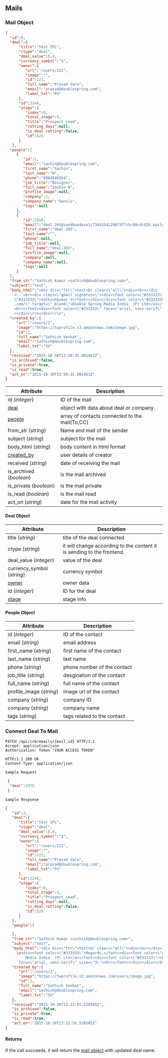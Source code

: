 ## Mails

### Mail Object

```json
{
  "id":8,
  "deal":{
      "title":"Test IPL",
      "ctype":"deal",
      "deal_value":0.0,
      "currency_symbol":"$",
      "owner":{
         "url":"/users/221",
         "image":"",
         "id":221,
         "full_name":"Prasad Vara",
         "email":"prasad@doublespring.com",
         "label_txt":"PV"
      },
      "id":3244,
      "stage":{
         "index":0,
         "total_stage":5,
         "title":"Prospect Lead",
         "rotting_days":null,
         "is_deal_rotting":false,
         "id":529
      }
   },
  "people":[
     {
        "id":1,
        "email":"sachin@doublespring.com",
        "first_name":"Sachin",
        "last_name":"N",
        "phone":"8884546564",
        "job_title":"Designer",
        "full_name":"Sachin N",
        "profile_image":null,
        "company":1,
        "company_name":"Gensis",
        "tags":null
     },
     {
        "id":1910,
        "email":"deal-265@sandbox4ace1c73643542298f3f7cbc08cdc826.mailgun.org",
        "first_name":"deal-265",
        "last_name":"",
        "phone":null,
        "job_title":null,
        "full_name":"deal-265",
        "profile_image":null,
        "company":null,
        "company_name":null,
        "tags":null
     }
  ],
  "from_str":"Sathish Kumar <sathish@doublespring.com>",
  "subject":"test",
  "body_html":"<div dir=\"ltr\">test<br clear=\"all\"><div><br></div
	>-- <br><div class=\"gmail_signature\"><div><font color=\"#333333\">Regards,</font><div><font color=
	\"#333333\">Sathishkumar V</font></div></div><font color=\"#333333\"><a href=\"http://www.doublespring
	.com/\" target=\"_blank\">Double Spring Media India  (P) Ltd</a></font><div><font color=\"#333333\">
	<br></font><div><font color=\"#333333\" face=\"arial, sans-serif\" size=\"3\"><br></font></div></div
	></div>\r\n</div>\r\n",
  "created_by":{
     "url":"/users/1",
     "image":"https://twprofile.s3.amazonaws.com/image.jpg",
     "id":1,
     "full_name":"Sathish Venkat",
     "email":"sathish@doublespring.com",
     "label_txt":"SV"
  },
  "received":"2015-10-30T13:50:31.081463Z",
  "is_archived":false,
  "is_private":true,
  "is_read":true,
  "act_on":"2015-10-30T13:50:31.081463Z"
}
```

Attribute | Description
---------| -----------
id (*integer*)| ID of the mail
[deal](#deals-object) | object with data about deal or company.
[people](#people-object) | array of contacts connected to the mail(To,CC)
from_str (*string*)| Name and mail of the sender
subject (*string*)| subject for the mail
body_html (*string*)| body content in html format
[created_by](#user-object) | user details of creator
received (*string*)| date of receiving the mail
is_archived (*boolean*)| is the mail archived
is_private (*boolean*)| is the mail private
is_read (*boolean*)| is the mail read 
act_on (*string*)| date for the mail activity

#### Deal Object

Attribute | Description
---------| -----------
title (*string*)| title of the deal connected
ctype (*string*)| it will change according to the content it is sending to the frontend. 
deal_value (*integer*)| value of the deal
currency_symbol (*string*)| currency symbol
[owner](#user-object) | owner data 
id (*integer*)| ID for the deal
[stage](#stage-object) | stage info 


#### People Object 

Attribute | Description
---------| -----------
id (*integer*)| ID of the contact
email (*string*)| email address
first_name (*string*)| first name of the contact
last_name (*string*)| last name
phone (*string*)| phone number of the contact
job_title (*string*)| desgination of the contact
full_name (*string*)| full name of the contact
profile_image (*string*)| image url of the contact
company (*string*)| company ID
company (*string*)| company name
tags (*string*)| tags related to the contact


### Connect Deal To Mail

```http
PATCH /api/crm/emails/{mail_id} HTTP/1.1
Accept: application/json
Authorization: Token "YOUR ACCESS TOKEN"

HTTP/1.1 200 OK
Content-Type: application/json
```

```
Sample Request
```

```json
 {
  "deal":3375
 }
```

```
Sample Response
```

```json
{
   "id":2,
   "deal":{
      "title":"Test IPL",
      "ctype":"deal",
      "deal_value":0.0,
      "currency_symbol":"$",
      "owner":{
         "url":"/users/221",
         "image":"",
         "id":221,
         "full_name":"Prasad Vara",
         "email":"prasad@doublespring.com",
         "label_txt":"PV"
      },
      "id":3244,
      "stage":{
         "index":0,
         "total_stage":5,
         "title":"Prospect Lead",
         "rotting_days":null,
         "is_deal_rotting":false,
         "id":529
      }
   },
   "people":[

   ],
   "from_str":"Sathish Kumar <sathish@doublespring.com>",
   "subject":"test",
   "body_html":"<div dir=\"ltr\">test<br clear=\"all\"><div><br></div>-- <br><div class=\"gmail_signature
     \><div><font color=\"#333333\">Regards,</font><div><font color=\"#333333\">Sathishkumar V</font></div
         Media India  (P) Ltd</a></font><div><font color=\"#333333\"><br></font><div><font color=\"#333333\"
      face=\"arial, sans-serif\" size=\"3\"><br></font></div></div></div>\r\n</div>\r\n",
   "created_by":{
      "url":"/users/1",
      "image":"https://twprofile.s3.amazonaws.com/users/image.jpg",
      "id":1,
      "full_name":"Sathish Venkat",
      "email":"sathish@doublespring.com",
      "label_txt":"SV"
   },
   "received":"2015-10-30T13:22:55.528585Z",
   "is_archived":false,
   "is_private":true,
   "is_read":true,
   "act_on":"2015-10-30T13:22:55.528585Z"
}
```

#### Returns
 
 If the call succeeds, it will return the [mail object](#mail-object) with updated deal name.

